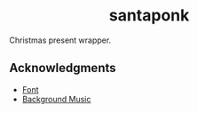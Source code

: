 <div align="center">
  <h1>santaponk</h1>
</div>

Christmas present wrapper.

## Acknowledgments

- [Font](https://github.com/SorkinType/Atomic-Age)
- [Background Music](https://www.youtube.com/watch?v=Tp_0oMPGBZs)
